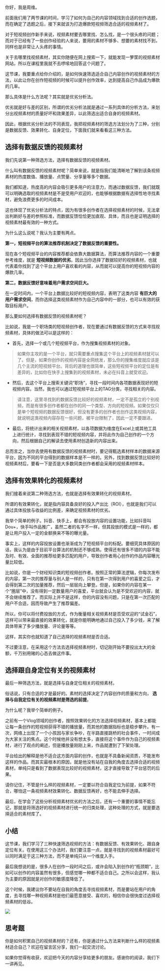 你好，我是周维。

前面我们用了两节课的时间，学习了如何为自己的内容领域找到合适的创作选题，而在确定了选题之后，接下来就该为打造爆款短视频筛选合适的视频素材了。

对于短视频创作新手来说，视频素材要去哪里找、怎么找，是一个很头疼的问题；而对于已经有了一些创作经验的人来说，要用的素材不够多、想要的素材找不到，同样也是非常让人头疼的事情。

关于去哪里找视频素材，其实你随便在网上搜索一下，就能发现一箩筐的视频素材网站，所以在课程里我就不去啰嗦地回答这个问题了。

这节课，我要重点给你介绍的，是如何快速筛选适合自己内容创作的视频素材的方法，以此让你在创作短视频的时候可以提升创作效率，达到提高自己作品成为爆款的几率。

那么具体是什么方法呢？其实就是优劣分析法。

优劣就是好与差的区别，所谓的优劣分析法就是通过一系列具体的分析方法，来划分出视频素材的质量好坏和效果差异，以此筛选出适合自身的视频素材。

因此，根据优劣分析法的不同表现，我把视频素材的筛选方法划分为了三种，分别是数据反馈、效果转化、自身定位，下面我们就来看看这三种方法。

## 选择有数据反馈的视频素材

我们先说第一种筛选方法，选择有数据反馈的视频素材。

什么叫有数据反馈的视频素材呢？简单来说，就是指我们能清晰地了解到该条视频素材的热度数值、播放量、点赞量、分享量等多个数据。

我们都知道，热度高的内容会吸引更多用户的注意力，而通过数据反馈，我们就既可以明确选取的视频素材是不是受用户欢迎的，也能够根据数据有选择性地寻找素材，避免浪费更多的时间成本。

这也体现了优劣分析法的特点，因为有很多创作者在选择视频素材的时候，无法拿出判断好与差的参照标准，而数据反馈恰恰更加直观、具体，而且也是证明选择的视频素材最有效的一种方式。

为什么这么说呢？我认为主要有两点。

**第一，短视频平台的算法推荐机制决定了数据反馈的重要性。**

现在各个短视频平台的内容推荐都会依靠大数据算法，而算法推荐内容的一个重要参考维度，就是 **短视频数据的优劣**。因此当你选择了数据较好的视频素材，也就代表着你找到了这个平台上用户喜欢看的内容，从而就可以提高你的短视频内容的爆款几率。

**第二，数据反馈好意味着用户需求空间巨大。**

在一定时间内，一个平台上数据比较好的短视频内容，表明了这类内容 **有巨大的用户需求空间**，而你选择这类视频素材作为自己内容中的一部分，也可以有效的获取目标用户。

那么要如何选择有数据反馈的视频素材呢？

比如说，我是一个职场类的短视频创作者，现在要通过有数据反馈的方式来寻找视频素材，具体的做法可以是这样的：

- 首先，选择一个或几个短视频平台，作为搜集视频素材的对象。

> 如果你主攻的是一个平台，就只需要重点搜集这个平台上的视频素材就可以了。但是，如果你创作的视频内容是全网统发，那么你的搜集维度就应该是几个主流的短视频平台。背后的道理也很简单，这些短视频平台的定位是有差异的，比如你在快手上搜集到的视频素材，未必在抖音上就受欢迎。

- 然后，去这个平台上搜索关键词“职场”，寻找一段时间内各项数据表现好的短视频内容。当然，我也可以通过短视频平台上的TAG分类，寻找相关的内容。

> 请注意，这里寻找到的数据反馈比较好的视频素材，一定不是孤立的个别视频，而是有很多创作者都在创作的同一个类型、方向的短视频。如果仅仅只是单个短视频的数据反馈很好，但没有更多的创作者也创作这类视频内容，就说明这类视频内容存在一些问题，被平台限制了，因此一定不要跟进。

- 最后，将统计出来的相关视频素材，以各项数据为维度在Excel上或其他工具上进行统计，寻找到表现不错的短视频内容，并将此作为自己创作的一个方向，然后根据自己的解读去使用素材创造新的内容出来。

总而言之，当你去使用有数据反馈的视频素材时，要记得甄选素材样本的数据来源平台，因为不同的平台得到的数据样本是不一样的。另外，找到数据反馈比较好的视频素材后，要看一下是否是大多数同类创作者都会采用的视频素材样本。

## 选择有效果转化的视频素材

我们接着来说第二种筛选方法，也就是选择有效果转化的视频素材。

所谓的有效果转化，就是指内容具备良好的投入产出比（ROI），也就是我们可以通过具体投放与收益的比例差，来确定视频素材的优劣。

我举个简单的例子。抖音、快手上，都会有投放内容的设置功能，比如抖音叫Dou+，快手叫作品推广，虽然二者的名字不一样，但其投放的模式是一样的，都是让用户投入一定的金额换来不等的曝光量。

事实上，这样的内容投放设置也渐渐成为了短视频平台的标配。要细究具体原因的话，我认为是由于目前平台算法的机制还不够成熟，使得还有很多不错的内容不能及时、有效、全面的推荐给更多匹配的用户，导致创作者用心创作的作品内容曝光量比较低。

比如说，你是一个财经知识类的短视频创作者。按照正常的算法逻辑，你每次发布的内容，第一次的推荐量与别人是一样的，只有在第一次得到用户的喜爱之后，才会得到第二次的加量推荐，然后一层层向上攀登。但是，如果你的内容在某一个“圈层”中，没有得到一定数量用户的喜爱，平台就会认为是不受欢迎的内容，就不会继续推荐了。而实际上并不是这样，你的内容没有问题，只是在第一次匹配的用户不合适，因而导致产生了推荐偏差。

所以，你可以将付费投放的方式，作为衡量相关视频素材是否受欢迎的“试金石”，这样可以带来最直接的效果转化，就是你能明确地通过自己投入了多少钱，来了解具体带来了多少播放量、评论量等等。

这样，其实你也就知道了自己选择的视频素材是否合适。

不过要注意，在采用这个方法去选择视频素材时，切记刚开始不要投出太大的金额，千万别用赌的心态去做这件事。

## 选择跟自身定位有关的视频素材

最后一种筛选方法，就是选择与自身定位相关的视频素材。

俗话说，只有合适的才是最好的。素材的选择决定了内容创作的质量和方向， **选择与自我定位有关的视频素材是筛选的前提**。

为什么呢？我举个简单的例子。

之前有一个Vlog领域的创作者，按照效果转化的方法选择视频素材，基本上都能让每一条创作的短视频获得不错的播放量，而其他的数据指标也是稳步攀升。有一次，网络上出现了一个小孩因与家长争吵，在半路直接跳桥的社会事件，一时间成为大家关注的焦点。这个时候他并没有想太多，直接将这个事件作为自己的视频素材，进行了观点的阐述，但是播放量刚刚上来，作品就遭到了下架处理。

平台给出的解释是他不适合这方面内容的创作，也就是不具备新闻资质，不能发布这样的作品。而其实最根本的原因，就是他没有站在自我的角度去选择合适的视频素材，单纯只是看到了数据表现比较好的视频素材，这才直接导致了平台惩罚的后果。

请你记住，不管是什么样的视频素材，一定要以符合自我定位为前提，如果不符合，哪怕这一条视频素材效果转化、数据反馈再好，也不能去伸手选择。

最后，在学会了这些分析视频素材优劣的方法之后，还有一个重要的事情不能忘记，那就是将筛选好的视频素材进行统一的归类处理，这种处理的方式，就是要选择适合的素材库了。

## 小结

这节课，我们学习了三种快速筛选视频的方法：有数据反馈、有效果转化、跟自身定位有关。在使用这三个办法时，我们要注意一点，就是寻找到的视频素材最好可以同时满足于这三种方法，而不是单纯只从一个维度入手。

最后我想说的是，很多人在创作一段时间之后，或许会陷入到创作的“瓶颈期”，比如可以创作的内容虽然有很多，但感觉哪一种都不适合自己。之所以会这样，我认为主要的原因就是对创作的敏感度降低了。

这个时候，我建议你不要站在自我的角度去寻找视频素材，而是要站在用户的角度，去寻找哪一种视频素材是他们最愿意接受、喜欢的，相信你会很快度过选择视频素材的低谷。

![](https://static001.geekbang.org/resource/image/b7/4a/b73d7368d5c1b7e766cdb7f759956f4a.jpg?wh=2000*711)

## 思考题

你是如何积累自己的视频素材的？还有，你是通过什么方法来判断什么样的视频素材适合自己？欢迎在留言区分享，我们一起交流讨论。

如果你觉得有收获，欢迎把今天的内容分享给更多的朋友。感谢你的阅读，我们下一讲再见。